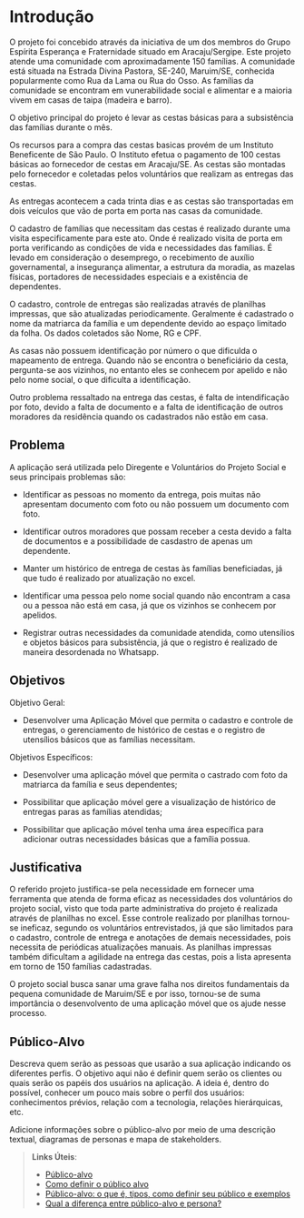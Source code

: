 # Introdução

O projeto foi concebido através da iniciativa de um dos membros do Grupo Espírita Esperança e Fraternidade situado em Aracaju/Sergipe. Este projeto atende uma comunidade com aproximadamente 150 famílias. A comunidade está situada na Estrada Divina Pastora, SE-240, Maruim/SE, conhecida popularmente como Rua da Lama ou Rua do Osso. As famílias da comunidade se encontram em vunerabilidade social e alimentar e a maioria vivem em casas de taipa (madeira e barro).

O objetivo principal do projeto é levar as cestas básicas para a subsistência das famílias durante o mês.

Os recursos para a compra das cestas basicas provém de um Instituto Beneficente de São Paulo. O Instituto efetua o pagamento de 100 cestas básicas ao fornecedor de cestas em Aracaju/SE. As cestas são montadas pelo fornecedor e coletadas pelos voluntários que realizam as entregas das cestas. 

As entregas acontecem a cada trinta dias e as cestas são transportadas em dois veículos que vão de porta em porta nas casas da comunidade.

O cadastro de famílias que necessitam das cestas é realizado durante uma visita especificamente para este ato. Onde é realizado visita de
porta em porta verificando as condições de vida e necessidades das famílias. É levado em consideração o desemprego, o recebimento de auxílio governamental, a insegurança alimentar, a estrutura da moradia, as mazelas físicas, portadores de necessidades especiais e a
existência de dependentes.

O cadastro, controle de entregas são realizadas através de planilhas impressas, que são atualizadas periodicamente. Geralmente é cadastrado o nome da matriarca da família e um dependente devido ao espaço limitado da folha. Os dados coletados são Nome, RG e CPF. 

As casas não possuem identificação por número o que dificulda o mapeamento de entrega. Quando não se encontra o beneficiário da cesta, pergunta-se aos vizinhos, no entanto eles se conhecem por apelido e não pelo nome social, o que dificulta a identificação.

Outro problema ressaltado na entrega das cestas, é falta de intendificação por foto, devido a falta de documento e a falta de identificação de outros moradores da residência quando os cadastrados não estão em casa.


## Problema

A aplicação será utilizada pelo Diregente e Voluntários do Projeto Social e seus principais problemas são:

- Identificar as pessoas no momento da entrega, pois muitas não apresentam documento com foto ou não possuem um documento com foto.

- Identificar outros moradores que possam receber a cesta devido a falta de documentos e a possibilidade de casdastro de apenas um
dependente.

- Manter um histórico de entrega de cestas às famílias beneficiadas, já que tudo é realizado por atualização no excel.

- Identificar uma pessoa pelo nome social quando não encontram a casa ou a pessoa não está em casa, já que os vizinhos se conhecem por apelidos.

- Registrar outras necessidades da comunidade atendida, como utensílios e objetos básicos para subsistência, já que o registro é realizado de maneira desordenada no Whatsapp.

## Objetivos

Objetivo Geral: 

- Desenvolver uma Aplicação Móvel que permita o cadastro e controle de entregas, o gerenciamento de histórico de cestas e o registro de utensílios básicos que as famílias necessitam.

Objetivos Específicos:

- Desenvolver uma aplicação móvel que permita o castrado com foto da matriarca da família e seus dependentes;

- Possibilitar que aplicação móvel gere a visualização de histórico de entregas paras as famílias atendidas;

- Possibilitar que aplicação móvel tenha uma área específica para adicionar outras necessidades básicas que a família possua.


## Justificativa

O referido projeto justifica-se pela necessidade em fornecer uma ferramenta que atenda de forma eficaz as necessidades dos voluntários do projeto social, visto que toda parte administrativa do projeto é realizada através de planilhas no excel. Esse controle realizado por planilhas tornou-se ineficaz, segundo os voluntários entrevistados, já que são limitados para o cadastro, controle de entrega e anotações de demais necessidades, pois necessita de periódicas atualizações manuais. As planilhas impressas também dificultam a agilidade na entrega das cestas, pois a lista apresenta em torno de 150 famílias cadastradas.

O projeto social busca sanar uma grave falha nos direitos fundamentais da pequena comunidade de Maruim/SE e por isso, tornou-se de suma importância o desenvolvento de uma aplicação móvel que os ajude nesse processo.  

## Público-Alvo

Descreva quem serão as pessoas que usarão a sua aplicação indicando os diferentes perfis. O objetivo aqui não é definir quem serão os clientes ou quais serão os papéis dos usuários na aplicação. A ideia é, dentro do possível, conhecer um pouco mais sobre o perfil dos usuários: conhecimentos prévios, relação com a tecnologia, relações
hierárquicas, etc.

Adicione informações sobre o público-alvo por meio de uma descrição textual, diagramas de personas e mapa de stakeholders.

> **Links Úteis**:
> - [Público-alvo](https://blog.hotmart.com/pt-br/publico-alvo/)
> - [Como definir o público alvo](https://exame.com/pme/5-dicas-essenciais-para-definir-o-publico-alvo-do-seu-negocio/)
> - [Público-alvo: o que é, tipos, como definir seu público e exemplos](https://klickpages.com.br/blog/publico-alvo-o-que-e/)
> - [Qual a diferença entre público-alvo e persona?](https://rockcontent.com/blog/diferenca-publico-alvo-e-persona/)
